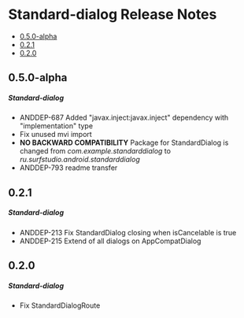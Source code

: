 # Standard-dialog Release Notes

- [0.5.0-alpha](#050-alpha)
- [0.2.1](#021)
- [0.2.0](#020)

## 0.5.0-alpha
##### Standard-dialog
* ANDDEP-687 Added "javax.inject:javax.inject" dependency with "implementation" type
* Fix unused mvi import
* **NO BACKWARD COMPATIBILITY** Package for StandardDialog is changed from *com.example.standarddialog* to *ru.surfstudio.android.standarddialog*
* ANDDEP-793 readme transfer
## 0.2.1
##### Standard-dialog
* ANDDEP-213 Fix StandardDialog closing when isCancelable is true
* ANDDEP-215 Extend of all dialogs on AppCompatDialog
## 0.2.0
##### Standard-dialog
* Fix StandardDialogRoute